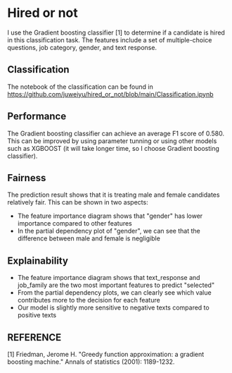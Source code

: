 # Hired or not

I use the Gradient boosting classifier [1] to determine if a candidate is hired in this classification task. The features include a set of multiple-choice questions, job category, gender, and text response. 

## Classification
The notebook of the classification can be found in
https://github.com/juweiyu/hired_or_not/blob/main/Classification.ipynb


## Performance
The Gradient boosting classifier can achieve an average F1 score of 0.580. This can be improved by using parameter tunning or using other models such as XGBOOST (it will take longer time, so I choose Gradient boosting classifier).

## Fairness
The prediction result shows that it is treating male and female candidates relatively fair. This can be shown in two aspects:

* The feature importance diagram shows that "gender" has lower importance compared to other features
* In the partial dependency plot of "gender", we can see that the difference between male and female is negligible

## Explainability
* The feature importance diagram shows that text_response and job_family are the two most important features to predict "selected"
* From the partial dependency plots, we can clearly see which value contributes more to the decision for each feature
* Our model is slightly more sensitive to negative texts compared to positive texts

## REFERENCE

[1] Friedman, Jerome H. "Greedy function approximation: a gradient boosting machine." Annals of statistics (2001): 1189-1232.  
